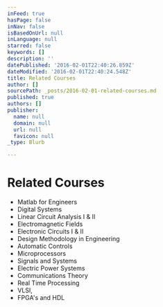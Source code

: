 ```yaml
---
inFeed: true
hasPage: false
inNav: false
isBasedOnUrl: null
inLanguage: null
starred: false
keywords: []
description: ''
datePublished: '2016-02-01T22:40:26.859Z'
dateModified: '2016-02-01T22:40:24.548Z'
title: Related Courses
author: []
sourcePath: _posts/2016-02-01-related-courses.md
published: true
authors: []
publisher:
  name: null
  domain: null
  url: null
  favicon: null
_type: Blurb

---
```

# Related Courses

* Matlab for Engineers
* Digital Systems
* Linear Circuit Analysis I & II
* Electromagnetic Fields 
* Electronic Circuits
I & II
* Design Methodology in Engineering 
* Automatic Controls 
* Microprocessors
* Signals and Systems
* Electric Power Systems 
* Communications
Theory 
* Real Time Processing 
* VLSI,
* FPGA's and HDL